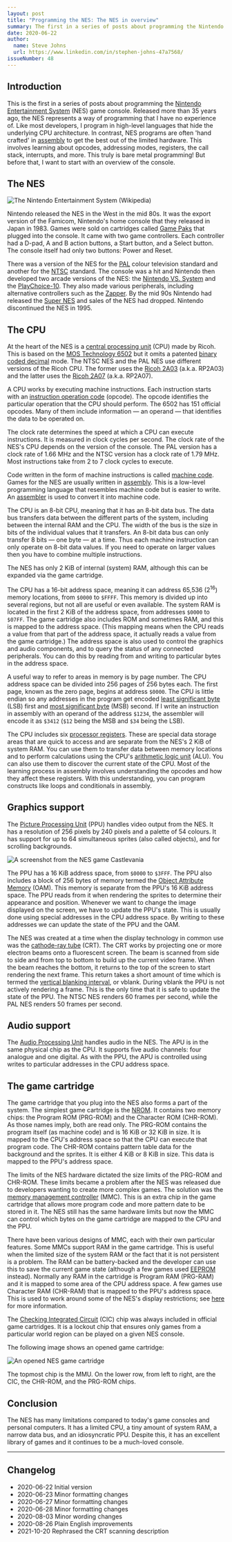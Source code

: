 ```yaml
---
layout: post
title: "Programming the NES: The NES in overview"
summary: The first in a series of posts about programming the Nintendo Entertainment System. I start with a history of the system and an overview of its internals.
date: 2020-06-22
author:
  name: Steve Johns
  url: https://www.linkedin.com/in/stephen-johns-47a7568/
issueNumber: 48
---
```


## Introduction

This is the first in a series of posts about programming the [Nintendo Entertainment System](https://en.wikipedia.org/wiki/Nintendo_Entertainment_System) (NES) game console. Released more than 35 years ago, the NES represents a way of programming that I have no experience of. Like most developers, I program in high-level languages that hide the underlying CPU architecture. In contrast, NES programs are often 'hand crafted' in [assembly](https://en.wikipedia.org/wiki/Assembly_language) to get the best out of the limited hardware. This involves learning about opcodes, addressing modes, registers, the call stack, interrupts, and more. This truly is bare metal programming! But before that, I want to start with an overview of the console.

## The NES

![](/images/2020-06-22-programming-the-nes-the-nes-in-overview/1280px-NES-Console-Set.jpg "The Nintendo Entertainment System (Wikipedia)")

Nintendo released the NES in the West in the mid 80s. It was the export version of the Famicom, Nintendo's home console that they released in Japan in 1983. Games were sold on cartridges called [Game Paks](https://en.wikipedia.org/wiki/Nintendo_Entertainment_System_Game_Pak) that plugged into the console. It came with two game controllers. Each controller had a D-pad, A and B action buttons, a Start button, and a Select button. The console itself had only two buttons: Power and Reset.

There was a version of the NES for the [PAL](https://en.wikipedia.org/wiki/PAL) colour television standard and another for the [NTSC](https://en.wikipedia.org/wiki/NTSC) standard. The console was a hit and Nintendo then developed two arcade versions of the NES: the [Nintendo VS. System](https://en.wikipedia.org/wiki/Nintendo_VS._System) and the [PlayChoice-10](https://en.wikipedia.org/wiki/PlayChoice-10). They also made various peripherals, including alternative controllers such as the [Zapper](https://en.wikipedia.org/wiki/NES_Zapper). By the mid 90s Nintendo had released the [Super NES](https://en.wikipedia.org/wiki/Super_Nintendo_Entertainment_System) and sales of the NES had dropped. Nintendo discontinued the NES in 1995.

## The CPU

At the heart of the NES is a [central processing unit](https://en.wikipedia.org/wiki/Central_processing_unit) (CPU) made by Ricoh. This is based on the [MOS Technology 6502](https://en.wikipedia.org/wiki/MOS_Technology_6502) but it omits a patented [binary coded decimal](https://en.wikipedia.org/wiki/Binary-coded_decimal) mode. The NTSC NES and the PAL NES use different versions of the Ricoh CPU. The former uses the [Ricoh 2A03](https://en.wikipedia.org/wiki/Ricoh_2A03) (a.k.a. RP2A03) and the latter uses the [Ricoh 2A07](https://en.wikipedia.org/wiki/Ricoh_2A03#Regional_variations) (a.k.a. RP2A07).

A CPU works by executing machine instructions. Each instruction starts with an [instruction operation code](https://en.wikipedia.org/wiki/Opcode) (opcode). The opcode identifies the particular operation that the CPU should perform. The 6502 has 151 official opcodes. Many of them include information &mdash; an operand &mdash; that identifies the data to be operated on.

The clock rate determines the speed at which a CPU can execute instructions. It is measured in clock cycles per second. The clock rate of the NES's CPU depends on the version of the console. The PAL version has a clock rate of 1.66 MHz and the NTSC version has a clock rate of 1.79 MHz. Most instructions take from 2 to 7 clock cycles to execute.

Code written in the form of machine instructions is called [machine code](https://en.wikipedia.org/wiki/Machine_code). Games for the NES are usually written in [assembly](https://en.wikipedia.org/wiki/Assembly_language). This is a low-level programming language that resembles machine code but is easier to write. An [assembler](https://en.wikipedia.org/wiki/Assembly_language#Assembler) is used to convert it into machine code.

The CPU is an 8-bit CPU, meaning that it has an 8-bit data bus. The data bus transfers data between the different parts of the system, including between the internal RAM and the CPU. The width of the bus is the size in bits of the individual values that it transfers. An 8-bit data bus can only transfer 8 bits &mdash; one byte &mdash; at a time. Thus each machine instruction can only operate on 8-bit data values. If you need to operate on larger values then you have to combine multiple instructions.

The NES has only 2 KiB of internal (system) RAM, although this can be expanded via the game cartridge.

The CPU has a 16-bit address space, meaning it can address 65,536 (2<sup>16</sup>) memory locations, from `$0000` to `$FFFF`. This memory is divided up into several regions, but not all are useful or even available. The system RAM is located in the first 2 KiB of the address space, from addresses `$0000` to `$07FF`. The game cartridge also includes ROM and sometimes RAM, and this is mapped to the address space. (This mapping means when the CPU reads a value from that part of the address space, it actually reads a value from the game cartridge.) The address space is also used to control the graphics and audio components, and to query the status of any connected peripherals. You can do this by reading from and writing to particular bytes in the address space.

A useful way to refer to areas in memory is by page number. The CPU address space can be divided into 256 pages of 256 bytes each. The first page, known as the zero page, begins at address `$0000`. The CPU is little endian so any addresses in the program get encoded [least significant byte](https://en.wikipedia.org/wiki/Bit_numbering#Least_significant_byte) (LSB) first and [most significant byte](https://en.wikipedia.org/wiki/Bit_numbering#Most_significant_byte) (MSB) second. If I write an instruction in assembly with an operand of the address `$1234`, the assembler will encode it as `$3412` (`$12` being the MSB and `$34` being the LSB).

The CPU includes six [processor registers](https://en.wikipedia.org/wiki/Processor_register). These are special data storage areas that are quick to access and are separate from the NES's 2 KiB of system RAM. You can use them to transfer data between memory locations and to perform calculations using the CPU's [arithmetic logic unit](https://en.wikipedia.org/wiki/Arithmetic_logic_unit) (ALU). You can also use them to discover the current state of the CPU. Most of the learning process in assembly involves understanding the opcodes and how they affect these registers. With this understanding, you can program constructs like loops and conditionals in assembly.

## Graphics support

The [Picture Processing Unit](https://en.wikipedia.org/wiki/Picture_Processing_Unit) (PPU) handles video output from the NES. It has a resolution of 256 pixels by 240 pixels and a palette of 54 colours. It has support for up to 64 simultaneous sprites (also called objects), and for scrolling backgrounds.

![](/images/2020-06-22-programming-the-nes-the-nes-in-overview/castlevania.png "A screenshot from the NES game Castlevania")

The PPU has a 16 KiB address space, from `$0000` to `$3FFF`. The PPU also includes a block of 256 bytes of memory termed the [Object Attribute Memory](https://wiki.nesdev.com/w/index.php/PPU_OAM) (OAM). This memory is separate from the PPU's 16 KiB address space. The PPU reads from it when rendering the sprites to determine their appearance and position. Whenever we want to change the image displayed on the screen, we have to update the PPU's state. This is usually done using special addresses in the CPU address space. By writing to these addresses we can update the state of the PPU and the OAM.

The NES was created at a time when the display technology in common use was the [cathode-ray tube](https://en.wikipedia.org/wiki/Cathode-ray_tube) (CRT). The CRT works by projecting one or more electron beams onto a fluorescent screen. The beam is scanned from side to side and from top to bottom to build up the current video frame. When the beam reaches the bottom, it returns to the top of the screen to start rendering the next frame. This return takes a short amount of time which is termed the [vertical blanking interval](https://en.wikipedia.org/wiki/Vertical_blanking_interval), or vblank. During vblank the PPU is not actively rendering a frame. This is the only time that it is safe to update the state of the PPU. The NTSC NES renders 60 frames per second, while the PAL NES renders 50 frames per second.

## Audio support

The [Audio Processing Unit](https://wiki.nesdev.com/w/index.php/APU) handles audio in the NES. The APU is in the same physical chip as the CPU. It supports five audio channels: four analogue and one digital. As with the PPU, the APU is controlled using writes to particular addresses in the CPU address space.

## The game cartridge

The game cartridge that you plug into the NES also forms a part of the system. The simplest game cartridge is the [NROM](https://everything2.com/title/NROM). It contains two memory chips: the Program ROM (PRG-ROM) and the Character ROM (CHR-ROM). As those names imply, both are read only. The PRG-ROM contains the program itself (as machine code) and is 16 KiB or 32 KiB in size. It is mapped to the CPU's address space so that the CPU can execute that program code. The CHR-ROM contains pattern table data for the background and the sprites. It is either 4 KiB or 8 KiB in size. This data is mapped to the PPU's address space.

The limits of the NES hardware dictated the size limits of the PRG-ROM and CHR-ROM. These limits became a problem after the NES was released due to developers wanting to create more complex games. The solution was the [memory management controller](https://en.wikipedia.org/wiki/Memory_management_controller) (MMC). This is an extra chip in the game cartridge that allows more program code and more pattern date to be stored in it. The NES still has the same hardware limits but now the MMC can control which bytes on the game cartridge are mapped to the CPU and the PPU.

There have been various designs of MMC, each with their own particular features. Some MMCs support RAM in the game cartridge. This is useful when the limited size of the system RAM or the fact that it is not persistent is a problem. The RAM can be battery-backed and the developer can use this to save the current game state (although a few games used [EEPROM](https://en.wikipedia.org/wiki/EEPROM) instead). Normally any RAM in the cartridge is Program RAM (PRG-RAM) and it is mapped to some area of the CPU address space. A few games use Character RAM (CHR-RAM) that is mapped to the PPU's address space. This is used to work around some of the NES's display restrictions; see [here](https://wiki.nesdev.com/w/index.php/CHR_ROM_vs._CHR_RAM#CHR_RAM) for more information.

The [Checking Integrated Circuit](<https://en.wikipedia.org/wiki/CIC_(Nintendo)>) (CIC) chip was always included in official game cartridges. It is a lockout chip that ensures only games from a particular world region can be played on a given NES console.

The following image shows an opened game cartridge:

![](/images/2020-06-22-programming-the-nes-the-nes-in-overview/NES-MissionCtrlRAMCart32K1.jpg "An opened NES game cartridge")

The topmost chip is the MMU. On the lower row, from left to right, are the CIC, the CHR-ROM, and the PRG-ROM chips.

## Conclusion

The NES has many limitations compared to today's game consoles and personal computers. It has a limited CPU, a tiny amount of system RAM, a narrow data bus, and an idiosyncratic PPU. Despite this, it has an excellent library of games and it continues to be a much-loved console.

---

## Changelog

- 2020-06-22 Initial version
- 2020-06-23 Minor formatting changes
- 2020-06-27 Minor formatting changes
- 2020-06-28 Minor formatting changes
- 2020-08-03 Minor wording changes
- 2020-08-26 Plain English improvements
- 2021-10-20 Rephrased the CRT scanning description
